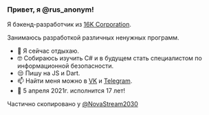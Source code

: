 ### Привет, я @rus_anonym!

Я бэкенд-разработчик из [16K Corporation](https://vk.com/16k_corporation). 

Занимаюсь разработкой различных ненужных программ.

- 📱  Я сейчас отдыхаю.
- 🤓 Собираюсь изучить C# и в будущем стать специалистом по информационной безопасности.
- 😒 Пишу на JS и Dart.
- 📫 Найти меня можно в [VK](https://vk.com/rus_anonym) и [Telegram](https://t.me/rus_anonym).
- 🎂 5 апреля 2021г. исполнится 17 лет!



Частично скопировано у [@NovaStream2030](https://github.com/NovaStream2030)
